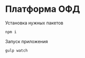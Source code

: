 Платформа ОФД
=====================
Установка нужных пакетов
```sh
npm i
```
Запуск приложения
```sh
gulp watch
```